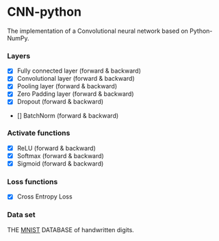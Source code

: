# CNN-python
 The implementation of a Convolutional neural network based on Python-NumPy.
### Layers
- [X] Fully connected layer (forward & backward)
- [X] Convolutional layer (forward & backward)
- [X] Pooling layer (forward & backward)
- [X] Zero Padding layer (forward & backward)
- [X] Dropout (forward & backward)
- [] BatchNorm (forward & backward)

### Activate functions
- [X] ReLU  (forward & backward)
- [X] Softmax (forward & backward)
- [X] Sigmoid (forward & backward)
### Loss functions
- [X] Cross Entropy Loss 

### Data set
THE [MNIST](http://yann.lecun.com/exdb/mnist/) DATABASE of handwritten digits.
